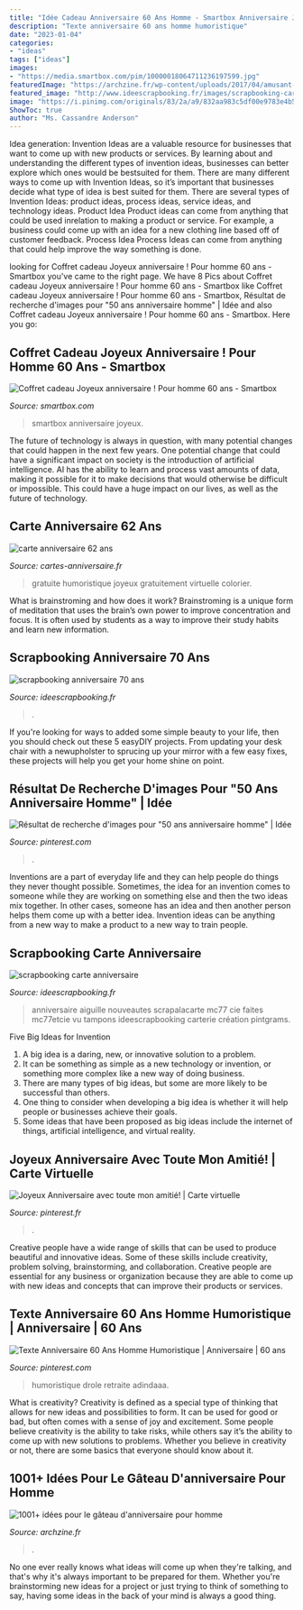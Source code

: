```yaml
---
title: "Idée Cadeau Anniversaire 60 Ans Homme - Smartbox Anniversaire Joyeux"
description: "Texte anniversaire 60 ans homme humoristique"
date: "2023-01-04"
categories:
- "ideas"
tags: ["ideas"]
images:
- "https://media.smartbox.com/pim/10000018064711236197599.jpg"
featuredImage: "https://archzine.fr/wp-content/uploads/2017/04/amusant-gateau-danniversaire-gateaux-d-anniversaire-originaux-du-vin.jpg"
featured_image: "http://www.ideescrapbooking.fr/images/scrapbooking-carte-anniversaire_2.jpg"
image: "https://i.pinimg.com/originals/83/2a/a9/832aa983c5df00e9783e4b5450058b0e.jpg"
ShowToc: true
author: "Ms. Cassandre Anderson"
---
```



Idea generation:
Invention Ideas are a valuable resource for businesses that want to come up with new products or services. By learning about and understanding the different types of invention ideas, businesses can better explore which ones would be bestsuited for them. There are many different ways to come up with Invention Ideas, so it’s important that businesses decide what type of idea is best suited for them.
There are several types of Invention Ideas: product ideas, process ideas, service ideas, and technology ideas. Product Idea 
Product ideas can come from anything that could be used inrelation to making a product or service. For example, a business could come up with an idea for a new clothing line based off of customer feedback. Process Idea 
Process Ideas can come from anything that could help improve the way something is done.

	

		
looking for Coffret cadeau Joyeux anniversaire ! Pour homme 60 ans - Smartbox you've came to the right page. We have 8 Pics about Coffret cadeau Joyeux anniversaire ! Pour homme 60 ans - Smartbox like Coffret cadeau Joyeux anniversaire ! Pour homme 60 ans - Smartbox, Résultat de recherche d&#039;images pour &quot;50 ans anniversaire homme&quot; | Idée and also Coffret cadeau Joyeux anniversaire ! Pour homme 60 ans - Smartbox. Here you go:
		
    
## Coffret Cadeau Joyeux Anniversaire ! Pour Homme 60 Ans - Smartbox

<img loading=lazy src="https://media.smartbox.com/pim/10000018064711236197599.jpg" onerror="this.onerror=null;this.src='https://tse3.mm.bing.net/th?id=OIP.1wgCPEt73d_FFnIV4kUJ7wHaFj&amp;pid=15.1';" alt="Coffret cadeau Joyeux anniversaire ! Pour homme 60 ans - Smartbox">

_Source: smartbox.com_

>smartbox anniversaire joyeux. 

	

The future of technology is always in question, with many potential changes that could happen in the next few years. One potential change that could have a significant impact on society is the introduction of artificial intelligence. AI has the ability to learn and process vast amounts of data, making it possible for it to make decisions that would otherwise be difficult or impossible. This could have a huge impact on our lives, as well as the future of technology.

    
## Carte Anniversaire 62 Ans

<img loading=lazy src="http://www.cartes-anniversaire.fr/wp-content/uploads/2017/09/idee-de-carte-anniversaire-62-ans.jpg" onerror="this.onerror=null;this.src='https://tse4.mm.bing.net/th?id=OIP.OxbUS1VY_dY91QHBNrEtUQHaKf&amp;pid=15.1';" alt="carte anniversaire 62 ans">

_Source: cartes-anniversaire.fr_

>gratuite humoristique joyeux gratuitement virtuelle colorier. 

	

What is brainstroming and how does it work?
Brainstroming is a unique form of meditation that uses the brain’s own power to improve concentration and focus. It is often used by students as a way to improve their study habits and learn new information.

    
## Scrapbooking Anniversaire 70 Ans

<img loading=lazy src="http://www.ideescrapbooking.fr/images/scrapbooking-anniversaire-70-ans_7.jpg" onerror="this.onerror=null;this.src='https://tse2.mm.bing.net/th?id=OIP.n7kip0rcGbzD54d_40-7bAHaGX&amp;pid=15.1';" alt="scrapbooking anniversaire 70 ans">

_Source: ideescrapbooking.fr_

>. 

	

If you're looking for ways to added some simple beauty to your life, then you should check out these 5 easyDIY projects. From updating your desk chair with a newupholster to sprucing up your mirror with a few easy fixes, these projects will help you get your home shine on point.

    
## Résultat De Recherche D&#039;images Pour &quot;50 Ans Anniversaire Homme&quot; | Idée

<img loading=lazy src="https://i.pinimg.com/736x/ee/cf/cb/eecfcb980394844473d71b5e220b5791.jpg" onerror="this.onerror=null;this.src='https://tse1.mm.bing.net/th?id=OIP.L62sB64BKkJBdKcC2dk51QHaHa&amp;pid=15.1';" alt="Résultat de recherche d&#039;images pour &quot;50 ans anniversaire homme&quot; | Idée">

_Source: pinterest.com_

>. 

	

Inventions are a part of everyday life and they can help people do things they never thought possible. Sometimes, the idea for an invention comes to someone while they are working on something else and then the two ideas mix together. In other cases, someone has an idea and then another person helps them come up with a better idea. Invention ideas can be anything from a new way to make a product to a new way to train people.

    
## Scrapbooking Carte Anniversaire

<img loading=lazy src="http://www.ideescrapbooking.fr/images/scrapbooking-carte-anniversaire_2.jpg" onerror="this.onerror=null;this.src='https://tse3.mm.bing.net/th?id=OIP.iFfH_iQSBeguf3C-Ti3iOQHaGz&amp;pid=15.1';" alt="scrapbooking carte anniversaire">

_Source: ideescrapbooking.fr_

>anniversaire aiguille nouveautes scrapalacarte mc77 cie faites mc77etcie vu tampons ideescrapbooking carterie création pintgrams. 

	

Five Big Ideas for Invention
1. A big idea is a daring, new, or innovative solution to a problem. 
2. It can be something as simple as a new technology or invention, or something more complex like a new way of doing business. 
3. There are many types of big ideas, but some are more likely to be successful than others. 
4. One thing to consider when developing a big idea is whether it will help people or businesses achieve their goals. 
5. Some ideas that have been proposed as big ideas include the internet of things, artificial intelligence, and virtual reality.

    
## Joyeux Anniversaire Avec Toute Mon Amitié! | Carte Virtuelle

<img loading=lazy src="https://i.pinimg.com/originals/83/2a/a9/832aa983c5df00e9783e4b5450058b0e.jpg" onerror="this.onerror=null;this.src='https://tse1.mm.bing.net/th?id=OIP.smKauX54OkMBmVw8Fob9WwHaE7&amp;pid=15.1';" alt="Joyeux Anniversaire avec toute mon amitié! | Carte virtuelle">

_Source: pinterest.fr_

>. 

	

Creative people have a wide range of skills that can be used to produce beautiful and innovative ideas. Some of these skills include creativity, problem solving, brainstorming, and collaboration. Creative people are essential for any business or organization because they are able to come up with new ideas and concepts that can improve their products or services.

    
## Texte Anniversaire 60 Ans Homme Humoristique | Anniversaire | 60 Ans

<img loading=lazy src="https://i.pinimg.com/736x/fb/8a/de/fb8ade09a6b01bc51dd3c12011fba1fc.jpg" onerror="this.onerror=null;this.src='https://tse1.mm.bing.net/th?id=OIP.j6abKXup_2sFAXaSsxzvEgAAAA&amp;pid=15.1';" alt="Texte Anniversaire 60 Ans Homme Humoristique | Anniversaire | 60 ans">

_Source: pinterest.com_

>humoristique drole retraite adindaaa. 

	

What is creativity?
Creativity is defined as a special type of thinking that allows for new ideas and possibilities to form. It can be used for good or bad, but often comes with a sense of joy and excitement. Some people believe creativity is the ability to take risks, while others say it’s the ability to come up with new solutions to problems. Whether you believe in creativity or not, there are some basics that everyone should know about it.

    
## 1001+ Idées Pour Le Gâteau D&#039;anniversaire Pour Homme

<img loading=lazy src="https://archzine.fr/wp-content/uploads/2017/04/amusant-gateau-danniversaire-gateaux-d-anniversaire-originaux-du-vin.jpg" onerror="this.onerror=null;this.src='https://tse1.mm.bing.net/th?id=OIP.BfMj_7YQOtMKSnigJiRiEQHaLH&amp;pid=15.1';" alt="1001+ idées pour le gâteau d&#039;anniversaire pour homme">

_Source: archzine.fr_

>. 

	

No one ever really knows what ideas will come up when they're talking, and that's why it's always important to be prepared for them. Whether you're brainstorming new ideas for a project or just trying to think of something to say, having some ideas in the back of your mind is always a good thing.

